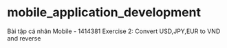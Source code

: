 # mobile_application_development
Bài tập cá nhân Mobile - 1414381
Exercise 2:
Convert USD,JPY,EUR to VND and reverse

